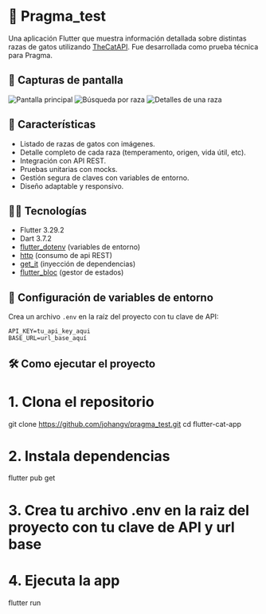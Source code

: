 # 🐾 Pragma_test

Una aplicación Flutter que muestra información detallada sobre distintas razas de gatos utilizando [TheCatAPI](https://thecatapi.com/).
Fue desarrollada como prueba técnica para Pragma.

## 📱 Capturas de pantalla

![Pantalla principal](assets/images/screen1.png)
![Búsqueda por raza](assets/images/screen2.png)
![Detalles de una raza](assets/images/screen3.png)

## 🚀 Características

- Listado de razas de gatos con imágenes.
- Detalle completo de cada raza (temperamento, origen, vida útil, etc).
- Integración con API REST.
- Pruebas unitarias con mocks.
- Gestión segura de claves con variables de entorno.
- Diseño adaptable y responsivo.

## 🧑‍💻 Tecnologías

- Flutter 3.29.2 
- Dart 3.7.2
- [flutter_dotenv](https://pub.dev/packages/flutter_dotenv) (variables de entorno)
- [http](https://pub.dev/packages/http) (consumo de api REST)
- [get_it](https://pub.dev/packages/get_it) (inyección de dependencias)
- [flutter_bloc](https://pub.dev/packages/flutter_bloc) (gestor de estados)

## 🔐 Configuración de variables de entorno

Crea un archivo `.env` en la raíz del proyecto con tu clave de API:

```env
API_KEY=tu_api_key_aqui
BASE_URL=url_base_aquí
```

## 🛠️ Como ejecutar el proyecto

# 1. Clona el repositorio
git clone https://github.com/johangv/pragma_test.git
cd flutter-cat-app

# 2. Instala dependencias
flutter pub get

# 3. Crea tu archivo .env en la raiz del proyecto con tu clave de API y url base

# 4. Ejecuta la app
flutter run

